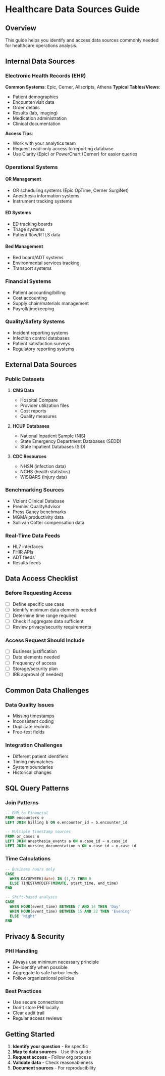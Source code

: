 # Healthcare Data Sources Guide

## Overview
This guide helps you identify and access data sources commonly needed for healthcare operations analysis.

## Internal Data Sources

### Electronic Health Records (EHR)
**Common Systems**: Epic, Cerner, Allscripts, Athena
**Typical Tables/Views**:
- Patient demographics
- Encounter/visit data
- Order details
- Results (lab, imaging)
- Medication administration
- Clinical documentation

**Access Tips**:
- Work with your analytics team
- Request read-only access to reporting database
- Use Clarity (Epic) or PowerChart (Cerner) for easier queries

### Operational Systems

#### OR Management
- OR scheduling systems (Epic OpTime, Cerner SurgiNet)
- Anesthesia information systems
- Instrument tracking systems

#### ED Systems  
- ED tracking boards
- Triage systems
- Patient flow/RTLS data

#### Bed Management
- Bed board/ADT systems
- Environmental services tracking
- Transport systems

### Financial Systems
- Patient accounting/billing
- Cost accounting
- Supply chain/materials management
- Payroll/timekeeping

### Quality/Safety Systems
- Incident reporting systems
- Infection control databases
- Patient satisfaction surveys
- Regulatory reporting systems

## External Data Sources

### Public Datasets
1. **CMS Data**
   - Hospital Compare
   - Provider utilization files
   - Cost reports
   - Quality measures

2. **HCUP Databases**
   - National Inpatient Sample (NIS)
   - State Emergency Department Databases (SEDD)
   - State Inpatient Databases (SID)

3. **CDC Resources**
   - NHSN (infection data)
   - NCHS (health statistics)
   - WISQARS (injury data)

### Benchmarking Sources
- Vizient Clinical Database
- Premier QualityAdvisor
- Press Ganey benchmarks
- MGMA productivity data
- Sullivan Cotter compensation data

### Real-Time Data Feeds
- HL7 interfaces
- FHIR APIs
- ADT feeds
- Results feeds

## Data Access Checklist

### Before Requesting Access
- [ ] Define specific use case
- [ ] Identify minimum data elements needed
- [ ] Determine time range required
- [ ] Check if aggregate data sufficient
- [ ] Review privacy/security requirements

### Access Request Should Include
- [ ] Business justification
- [ ] Data elements needed
- [ ] Frequency of access
- [ ] Storage/security plan
- [ ] IRB approval (if needed)

## Common Data Challenges

### Data Quality Issues
- Missing timestamps
- Inconsistent coding
- Duplicate records
- Free-text fields

### Integration Challenges
- Different patient identifiers
- Timing mismatches
- System boundaries
- Historical changes

## SQL Query Patterns

### Join Patterns
```sql
-- EHR to Financial
FROM encounters e
LEFT JOIN billing b ON e.encounter_id = b.encounter_id

-- Multiple timestamp sources
FROM or_cases o
LEFT JOIN anesthesia_events a ON o.case_id = a.case_id
LEFT JOIN nursing_documentation n ON o.case_id = n.case_id
```

### Time Calculations
```sql
-- Business hours only
CASE 
  WHEN DAYOFWEEK(date) IN (1,7) THEN 0
  ELSE TIMESTAMPDIFF(MINUTE, start_time, end_time)
END

-- Shift-based analysis
CASE
  WHEN HOUR(event_time) BETWEEN 7 AND 14 THEN 'Day'
  WHEN HOUR(event_time) BETWEEN 15 AND 22 THEN 'Evening'
  ELSE 'Night'
END
```

## Privacy & Security

### PHI Handling
- Always use minimum necessary principle
- De-identify when possible
- Aggregate to safe harbor levels
- Follow organizational policies

### Best Practices
- Use secure connections
- Don't store PHI locally
- Clear audit trail
- Regular access reviews

## Getting Started

1. **Identify your question** - Be specific
2. **Map to data sources** - Use this guide
3. **Request access** - Follow org process
4. **Validate data** - Check reasonableness
5. **Document sources** - For reproducibility